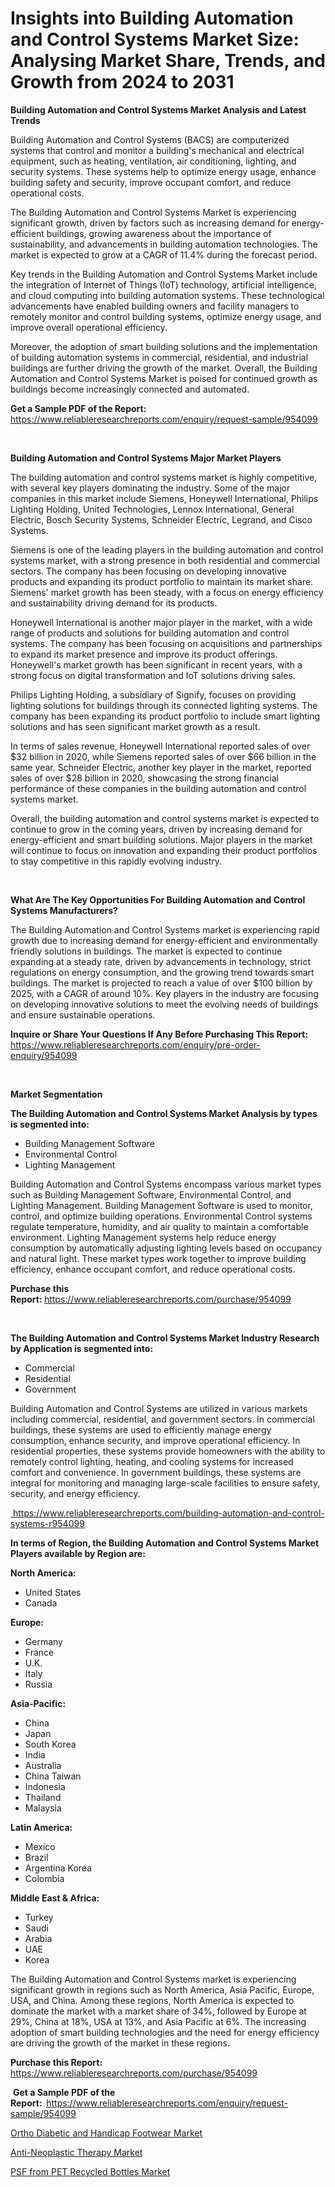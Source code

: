 <p><h1>Insights into Building Automation and Control Systems Market Size: Analysing Market Share, Trends, and Growth from 2024 to 2031</h1></p><p><strong>Building Automation and Control Systems Market Analysis and Latest Trends</strong></p>
<p><p>Building Automation and Control Systems (BACS) are computerized systems that control and monitor a building's mechanical and electrical equipment, such as heating, ventilation, air conditioning, lighting, and security systems. These systems help to optimize energy usage, enhance building safety and security, improve occupant comfort, and reduce operational costs.</p><p>The Building Automation and Control Systems Market is experiencing significant growth, driven by factors such as increasing demand for energy-efficient buildings, growing awareness about the importance of sustainability, and advancements in building automation technologies. The market is expected to grow at a CAGR of 11.4% during the forecast period.</p><p>Key trends in the Building Automation and Control Systems Market include the integration of Internet of Things (IoT) technology, artificial intelligence, and cloud computing into building automation systems. These technological advancements have enabled building owners and facility managers to remotely monitor and control building systems, optimize energy usage, and improve overall operational efficiency.</p><p>Moreover, the adoption of smart building solutions and the implementation of building automation systems in commercial, residential, and industrial buildings are further driving the growth of the market. Overall, the Building Automation and Control Systems Market is poised for continued growth as buildings become increasingly connected and automated.</p></p>
<p><strong>Get a Sample PDF of the Report:&nbsp;</strong> <a href="https://www.reliableresearchreports.com/enquiry/request-sample/954099">https://www.reliableresearchreports.com/enquiry/request-sample/954099</a></p>
<p>&nbsp;</p>
<p><strong>Building Automation and Control Systems Major Market Players</strong></p>
<p><p>The building automation and control systems market is highly competitive, with several key players dominating the industry. Some of the major companies in this market include Siemens, Honeywell International, Philips Lighting Holding, United Technologies, Lennox International, General Electric, Bosch Security Systems, Schneider Electric, Legrand, and Cisco Systems.</p><p>Siemens is one of the leading players in the building automation and control systems market, with a strong presence in both residential and commercial sectors. The company has been focusing on developing innovative products and expanding its product portfolio to maintain its market share. Siemens' market growth has been steady, with a focus on energy efficiency and sustainability driving demand for its products.</p><p>Honeywell International is another major player in the market, with a wide range of products and solutions for building automation and control systems. The company has been focusing on acquisitions and partnerships to expand its market presence and improve its product offerings. Honeywell's market growth has been significant in recent years, with a strong focus on digital transformation and IoT solutions driving sales.</p><p>Philips Lighting Holding, a subsidiary of Signify, focuses on providing lighting solutions for buildings through its connected lighting systems. The company has been expanding its product portfolio to include smart lighting solutions and has seen significant market growth as a result.</p><p>In terms of sales revenue, Honeywell International reported sales of over $32 billion in 2020, while Siemens reported sales of over $66 billion in the same year. Schneider Electric, another key player in the market, reported sales of over $28 billion in 2020, showcasing the strong financial performance of these companies in the building automation and control systems market. </p><p>Overall, the building automation and control systems market is expected to continue to grow in the coming years, driven by increasing demand for energy-efficient and smart building solutions. Major players in the market will continue to focus on innovation and expanding their product portfolios to stay competitive in this rapidly evolving industry.</p></p>
<p>&nbsp;</p>
<p><strong>What Are The Key Opportunities For Building Automation and Control Systems Manufacturers?</strong></p>
<p><p>The Building Automation and Control Systems market is experiencing rapid growth due to increasing demand for energy-efficient and environmentally friendly solutions in buildings. The market is expected to continue expanding at a steady rate, driven by advancements in technology, strict regulations on energy consumption, and the growing trend towards smart buildings. The market is projected to reach a value of over $100 billion by 2025, with a CAGR of around 10%. Key players in the industry are focusing on developing innovative solutions to meet the evolving needs of buildings and ensure sustainable operations.</p></p>
<p><strong>Inquire or Share Your Questions If Any Before Purchasing This Report:</strong> <a href="https://www.reliableresearchreports.com/enquiry/pre-order-enquiry/954099">https://www.reliableresearchreports.com/enquiry/pre-order-enquiry/954099</a></p>
<p>&nbsp;</p>
<p><strong>Market Segmentation</strong></p>
<p><strong>The Building Automation and Control Systems Market Analysis by types is segmented into:</strong></p>
<p><ul><li>Building Management Software</li><li>Environmental Control</li><li>Lighting Management</li></ul></p>
<p><p>Building Automation and Control Systems encompass various market types such as Building Management Software, Environmental Control, and Lighting Management. Building Management Software is used to monitor, control, and optimize building operations. Environmental Control systems regulate temperature, humidity, and air quality to maintain a comfortable environment. Lighting Management systems help reduce energy consumption by automatically adjusting lighting levels based on occupancy and natural light. These market types work together to improve building efficiency, enhance occupant comfort, and reduce operational costs.</p></p>
<p><strong>Purchase this Report:&nbsp;</strong><a href="https://www.reliableresearchreports.com/purchase/954099">https://www.reliableresearchreports.com/purchase/954099</a></p>
<p>&nbsp;</p>
<p><strong>The Building Automation and Control Systems Market Industry Research by Application is segmented into:</strong></p>
<p><ul><li>Commercial</li><li>Residential</li><li>Government</li></ul></p>
<p><p>Building Automation and Control Systems are utilized in various markets including commercial, residential, and government sectors. In commercial buildings, these systems are used to efficiently manage energy consumption, enhance security, and improve operational efficiency. In residential properties, these systems provide homeowners with the ability to remotely control lighting, heating, and cooling systems for increased comfort and convenience. In government buildings, these systems are integral for monitoring and managing large-scale facilities to ensure safety, security, and energy efficiency.</p></p>
<p><a href="https://www.reliableresearchreports.com/building-automation-and-control-systems-r954099">&nbsp;https://www.reliableresearchreports.com/building-automation-and-control-systems-r954099</a></p>
<p><strong>In terms of Region, the Building Automation and Control Systems Market Players available by Region are:</strong></p>
<p>
    <p> <strong> North America: </strong>
        <ul>
            <li>United States</li>
            <li>Canada</li>
        </ul>
        </p> 
    <p> <strong> Europe: </strong>
        <ul>
            <li>Germany</li>
            <li>France</li>
            <li>U.K.</li>
            <li>Italy</li>
            <li>Russia</li>
        </ul>
        </p> 
    <p> <strong> Asia-Pacific: </strong>
        <ul>
            <li>China</li>
            <li>Japan</li>
            <li>South Korea</li>
            <li>India</li>
            <li>Australia</li>
            <li>China Taiwan</li>
            <li>Indonesia</li>
            <li>Thailand</li>
            <li>Malaysia</li>
        </ul>
        </p> 
    <p> <strong> Latin America: </strong>
        <ul>
            <li>Mexico</li>
            <li>Brazil</li>
            <li>Argentina Korea</li>
            <li>Colombia</li>
        </ul>
        </p> 
    <p> <strong> Middle East & Africa: </strong>
        <ul>
            <li>Turkey</li>
            <li>Saudi</li>
            <li>Arabia</li>
            <li>UAE</li>
            <li>Korea</li>
        </ul>
    </p>
    </p>
<p><p>The Building Automation and Control Systems market is experiencing significant growth in regions such as North America, Asia Pacific, Europe, USA, and China. Among these regions, North America is expected to dominate the market with a market share of 34%, followed by Europe at 29%, China at 18%, USA at 13%, and Asia Pacific at 6%. The increasing adoption of smart building technologies and the need for energy efficiency are driving the growth of the market in these regions.</p></p>
<p><strong>Purchase this Report: </strong><a href="https://www.reliableresearchreports.com/purchase/954099">https://www.reliableresearchreports.com/purchase/954099</a></p>
<p>&nbsp;<strong>Get a Sample PDF of the Report:&nbsp;&nbsp;</strong><a href="https://www.reliableresearchreports.com/enquiry/request-sample/954099">https://www.reliableresearchreports.com/enquiry/request-sample/954099</a></p>
<p><strong></strong></p>
<p><p><a href="https://www.linkedin.com/pulse/ortho-diabetic-handicap-footwear-market-report-reveals-pytte">Ortho Diabetic and Handicap Footwear Market</a></p><p><a href="https://www.linkedin.com/pulse/anti-neoplastic-therapy-market-size-outlook-forecast-2024-2031-vbprc">Anti-Neoplastic Therapy Market</a></p><p><a href="https://www.linkedin.com/pulse/psf-from-pet-recycled-bottles-market-furnishes-information-rjyke">PSF from PET Recycled Bottles Market</a></p></p>